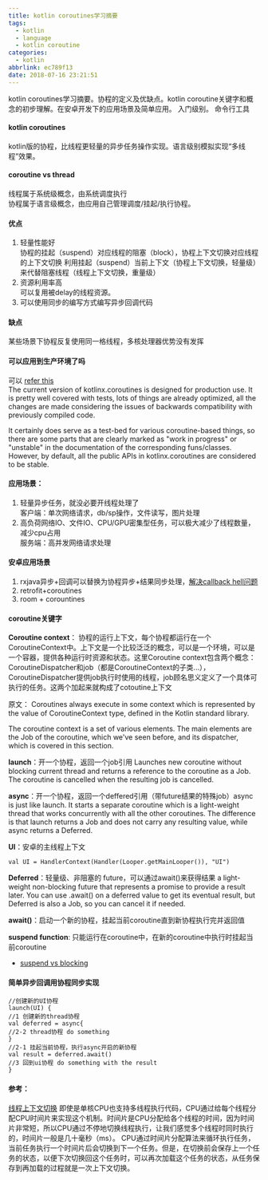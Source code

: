 ```yaml
---
title: kotlin coroutines学习摘要
tags:
  - kotlin
  - language
  - kotlin coroutine
categories:
  - kotlin
abbrlink: ec789f13
date: 2018-07-16 23:21:51
---
```

kotlin coroutines学习摘要。协程的定义及优缺点。kotlin coroutine关键字和概念的初步理解。在安卓开发下的应用场景及简单应用。
入门级别。
命令行工具
<!-- more -->
#### kotlin coroutines
kotlin版的协程，比线程更轻量的异步任务操作实现。语言级别模拟实现“多线程”效果。

#### coroutine vs thread
线程属于系统级概念，由系统调度执行  
协程属于语言级概念，由应用自己管理调度/挂起/执行协程。

#### 优点
1. 轻量性能好  
协程的挂起（suspend）对应线程的阻塞（block），协程上下文切换对应线程的上下文切换
利用挂起（suspend）当前上下文（协程上下文切换，轻量级）来代替阻塞线程（线程上下文切换，重量级）  
2. 资源利用率高  
可以复用被delay的线程资源。
3. 可以使用同步的编写方式编写异步回调代码

#### 缺点
某些场景下协程反复使用同一格线程，多核处理器优势没有发挥

#### 可以应用到生产环境了吗
可以 [refer this](https://stackoverflow.com/questions/46240236/can-experimental-kotlin-coroutines-be-used-in-production/46240340)  
The current version of kotlinx.coroutines is designed for production use. It is pretty well covered with tests, lots of things are already optimized, all the changes are made considering the issues of backwards compatibility with previously compiled code.

It certainly does serve as a test-bed for various coroutine-based things, so there are some parts that are clearly marked as "work in progress" or "unstable" in the documentation of the corresponding funs/classes. However, by default, all the public APIs in kotlinx.coroutines are considered to be stable.



#### 应用场景：
1. 轻量异步任务，就没必要开线程处理了  
   客户端：单次网络请求，db/sp操作，文件读写，图片处理
2. 高负荷网络IO、文件IO、CPU/GPU密集型任务，可以极大减少了线程数量，减少cpu占用  
   服务端：高并发网络请求处理


#### 安卓应用场景
1. rxjava异步+回调可以替换为协程异步+结果同步处理，[解决callback hell问题](https://medium.com/@andrea.bresolin/playing-with-kotlin-in-android-coroutines-and-how-to-get-rid-of-the-callback-hell-a96e817c108b)
2. retrofit+coroutines 
3. room + corountines


#### coroutine关键字
**Coroutine context**： 协程的运行上下文，每个协程都运行在一个CoroutineContext中。上下文是一个比较泛泛的概念，可以是一个环境，可以是一个容器，提供各种运行时资源和状态。这里Coroutine context包含两个概念：CoroutineDispatcher和job（都是CoroutineContext的子类...），
CoroutineDispatcher提供job执行时使用的线程，job顾名思义定义了一个具体可执行的任务。这两个加起来就构成了cotoutine上下文  

原文：
Coroutines always execute in some context which is represented by the value of CoroutineContext type, defined in the Kotlin standard library.

The coroutine context is a set of various elements. The main elements are the Job of the coroutine, which we've seen before, and its dispatcher, which is covered in this section.

**launch**：开一个协程，返回一个job引用 Launches new coroutine without blocking current thread and returns a reference to the coroutine as a Job. The coroutine is cancelled when the resulting job is cancelled.

**async**：开一个协程，返回一个deffered引用（带future结果的特殊job）async is just like launch. It starts a separate coroutine which is a light-weight thread that works concurrently with all the other coroutines. The difference is that launch returns a Job and does not carry any resulting value, while async returns a Deferred.

**UI**：安卓的主线程上下文  
```
val UI = HandlerContext(Handler(Looper.getMainLooper()), "UI")
```

**Deferred**：轻量级、非阻塞的 future，可以通过await()来获得结果 a light-weight non-blocking future that represents a promise to provide a result later. You can use .await() on a deferred value to get its eventual result, but Deferred is also a Job, so you can cancel it if needed.

**await()**：启动一个新的协程，挂起当前coroutine直到新协程执行完并返回值

**suspend function**: 只能运行在coroutine中，在新的coroutine中执行时挂起当前coroutine
- [suspend vs blocking](https://medium.com/@elye.project/understanding-suspend-function-of-coroutines-de26b070c5ed)

#### 简单异步回调用协程同步实现
```
//创建新的UI协程
launch(UI) {
//1 创建新的thread协程
val deferred = async{
//2-2 thread协程 do something 
} 
//2-1 挂起当前协程，执行async开启的新协程
val result = deferred.await() 
//3 回到ui协程 do something with the result
}
```


#### 参考：
[线程上下文切换](https://www.cnblogs.com/xrq730/p/5186609.html)
即使是单核CPU也支持多线程执行代码，CPU通过给每个线程分配CPU时间片来实现这个机制。时间片是CPU分配给各个线程的时间，因为时间片非常短，所以CPU通过不停地切换线程执行，让我们感觉多个线程时同时执行的，时间片一般是几十毫秒（ms）。
CPU通过时间片分配算法来循环执行任务，当前任务执行一个时间片后会切换到下一个任务。但是，在切换前会保存上一个任务的状态，以便下次切换回这个任务时，可以再次加载这个任务的状态，从任务保存到再加载的过程就是一次上下文切换。
